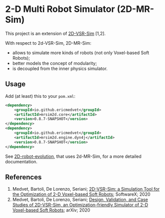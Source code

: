 # 2-D Multi Robot Simulator (2D-MR-Sim)
This project is an extension of [2D-VSR-Sim](https://github.com/ericmedvet/2dhmsr) [1,2].

With respect to 2d-VSR-Sim, 2D-MR-Sim:
- allows to simulate more kinds of robots (not only Voxel-based Soft Robots);
- better models the concept of modularity;
- is decoupled from the inner physics simulator.

## Usage

Add (at least) this to your `pom.xml`:
```xml
<dependency>
    <groupId>io.github.ericmedvet</groupId>
    <artifactId>mrsim2d.core</artifactId>
    <version>0.8.7-SNAPSHOT</version>
</dependency>
<dependency>
    <groupId>io.github.ericmedvet</groupId>
    <artifactId>mrsim2d.engine.dyn4j</artifactId>
    <version>0.8.7-SNAPSHOT</version>
</dependency>
```

See [2D-robot-evolution](https://github.com/ericmedvet/2d-robot-evolution), that uses 2d-MR-Sim, for a more detailed documentation.

## References
1. Medvet, Bartoli, De Lorenzo, Seriani; [2D-VSR-Sim: a Simulation Tool for the Optimization of 2-D Voxel-based Soft Robots](https://medvet.inginf.units.it/publications/2020-j-mbds-vsr/); SoftwareX; 2020
2. Medvet, Bartoli, De Lorenzo, Seriani; [Design, Validation, and Case Studies of 2D-VSR-Sim, an Optimization-friendly Simulator of 2-D Voxel-based Soft Robots](https://medvet.inginf.units.it/publications/2020-p-mbds-design/); arXiv; 2020
